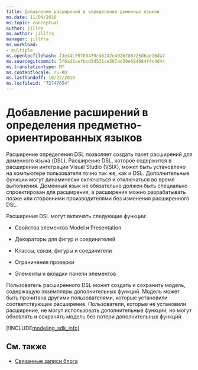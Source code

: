 ```yaml
---
title: Добавление расширений в определения доменных языков
ms.date: 11/04/2016
ms.topic: conceptual
author: jillre
ms.author: jillfra
manager: jillfra
ms.workload:
- multiple
ms.openlocfilehash: f3e44c79783479c46247e4026788725d6ae16da7
ms.sourcegitcommit: 5f6ad1cefbcd3d531ce587ad30e684684f4c4d44
ms.translationtype: MT
ms.contentlocale: ru-RU
ms.lasthandoff: 10/22/2019
ms.locfileid: "72747654"
---
```

# <a name="add-extensions-to-dsl-definitions"></a>Добавление расширений в определения предметно-ориентированных языков

Расширение определения DSL позволяет создать пакет расширений для доменного языка (DSL). Расширение DSL, которое содержится в расширении интеграции Visual Studio (VSIX), может быть установлено на компьютере пользователя точно так же, как и DSL. Дополнительные функции могут динамически включаться и отключаться во время выполнения. Доменный язык не обязательно должен быть специально спроектирован для расширения, а расширения можно разрабатывать позже или сторонними производителями без изменения расширенного DSL.

Расширения DSL могут включать следующие функции:

- Свойства элементов Model и Presentation

- Декораторы для фигур и соединителей

- Классы, связи, фигуры и соединители

- Ограничения проверки

- Элементы и вкладки панели элементов

Пользователь расширенного DSL может создать и сохранить модель, содержащую экземпляры дополнительных функций. Модель может быть прочитана другими пользователями, которые установили соответствующее расширение. Пользователи, которые не установили расширение, не могут использовать дополнительные функции, но могут обновлять и сохранять модель без потери дополнительных функций.

[!INCLUDE[modeling_sdk_info](includes/modeling_sdk_info.md)]

## <a name="see-also"></a>См. также

- [Связанные записи блога](https://devblogs.microsoft.com/devops/the-visual-studio-modeling-sdk-is-now-available-with-visual-studio-2017/)
